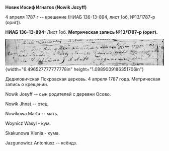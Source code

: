 **Новик Иосиф Игнатов (Nowik Jozyff)**

4 апреля 1787 г -- крещение (НИАБ 136-13-894, лист 1об, №13/1787-р
(ориг)).

**НИАБ 136-13-894:** Лист 1об. **Метрическая запись №13/1787-р (ориг).**

![](./media/949b1f007ca0a4c083cb59b000d385ba2504755f.png){width="6.496527777777778in"
height="1.0889009186351706in"}

Дедиловичская Покровская церковь. 4 апреля 1787 года. Метрическая запись
о крещении.

Nowik Josyff -- сын родителей с деревни Осово.

Nowik Jhnat -- отец.

Nowikowa Marta -- мать.

Woynicz Wasyl - кум.

Skakunowa Xienia - кума.

Jazgunowicz Antoniusz -- ксёндз.
